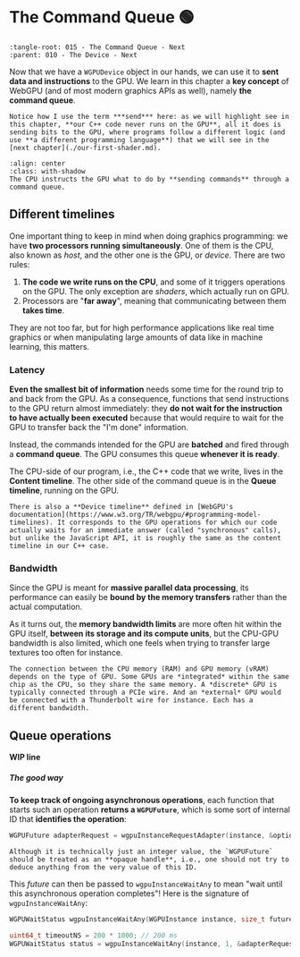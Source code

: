 The Command Queue <span class="bullet">🟢</span>
=================

```{lit-setup}
:tangle-root: 015 - The Command Queue - Next
:parent: 010 - The Device - Next
```

Now that we have a `WGPUDevice` object in our hands, we can use it to **sent data and instructions** to the GPU. We learn in this chapter a **key concept** of WebGPU (and of most modern graphics APIs as well), namely **the command queue**.

```{important}
Notice how I use the term ***send*** here: as we will highlight see in this chapter, **our C++ code never runs on the GPU**, all it does is sending bits to the GPU, where programs follow a different logic (and use **a different programming language**) that we will see in the [next chapter](./our-first-shader.md).
```

```{figure} /images/command-queue.png
:align: center
:class: with-shadow
The CPU instructs the GPU what to do by **sending commands** through a command queue.
```

Different timelines
-------------------

One important thing to keep in mind when doing graphics programming: we have **two processors running simultaneously**. One of them is the CPU, also known as *host*, and the other one is the GPU, or *device*. There are two rules:

 1. **The code we write runs on the CPU**, and some of it triggers operations on the GPU. The only exception are *shaders*, which actually run on GPU.
 2. Processors are "**far away**", meaning that communicating between them **takes time**.

They are not too far, but for high performance applications like real time graphics or when manipulating large amounts of data like in machine learning, this matters.

### Latency

**Even the smallest bit of information** needs some time for the round trip to and back from the GPU. As a consequence, functions that send instructions to the GPU return almost immediately: they **do not wait for the instruction to have actually been executed** because that would require to wait for the GPU to transfer back the "I'm done" information.

Instead, the commands intended for the GPU are **batched** and fired through a **command queue**. The GPU consumes this queue **whenever it is ready**.

The CPU-side of our program, i.e., the C++ code that we write, lives in the **Content timeline**. The other side of the command queue is in the **Queue timeline**, running on the GPU.

```{note}
There is also a **Device timeline** defined in [WebGPU's documentation](https://www.w3.org/TR/webgpu/#programming-model-timelines). It corresponds to the GPU operations for which our code actually waits for an immediate answer (called "synchronous" calls), but unlike the JavaScript API, it is roughly the same as the content timeline in our C++ case.
```

### Bandwidth

Since the GPU is meant for **massive parallel data processing**, its performance can easily be **bound by the memory transfers** rather than the actual computation.

As it turns out, the **memory bandwidth limits** are more often hit within the GPU itself, **between its storage and its compute units**, but the CPU-GPU bandwidth is also limited, which one feels when trying to transfer large textures too often for instance.

```{note}
The connection between the CPU memory (RAM) and GPU memory (vRAM) depends on the type of GPU. Some GPUs are *integrated* within the same chip as the CPU, so they share the same memory. A *discrete* GPU is typically connected through a PCIe wire. And an *external* GPU would be connected with a Thunderbolt wire for instance. Each has a different bandwidth.
```

Queue operations
----------------

**WIP line**

##### The good way

**To keep track of ongoing asynchronous operations**, each function that starts such an operation **returns a `WGPUFuture`**, which is some sort of internal ID that **identifies the operation**:

```C++
WGPUFuture adapterRequest = wgpuInstanceRequestAdapter(instance, &options, callbackInfo);
```

```{note}
Although it is technically just an integer value, the `WGPUFuture` should be treated as an **opaque handle**, i.e., one should not try to deduce anything from the very value of this ID.
```

This *future* can then be passed to `wgpuInstanceWaitAny` to mean "wait until this asynchronous operation completes"! Here is the signature of `wgpuInstanceWaitAny`:

```C++
WGPUWaitStatus wgpuInstanceWaitAny(WGPUInstance instance, size_t futureCount, WGPUFutureWaitInfo * futures, uint64_t timeoutNS);
```

```C++
uint64_t timeoutNS = 200 * 1000; // 200 ms
WGPUWaitStatus status = wgpuInstanceWaitAny(instance, 1, &adapterRequest, timeoutNS);
```

